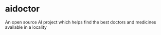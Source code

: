 # aidoctor
An open source AI project which helps find the best doctors and medicines available in a locality
